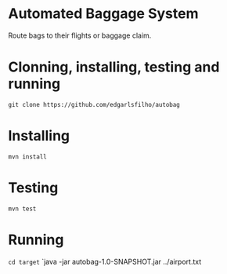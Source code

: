 # Automated Baggage System

Route bags to their flights or baggage claim.

# Clonning, installing, testing and running
`git clone https://github.com/edgarlsfilho/autobag`

# Installing
`mvn install`

# Testing
`mvn test`

# Running
`cd target`
`java -jar autobag-1.0-SNAPSHOT.jar ../airport.txt
